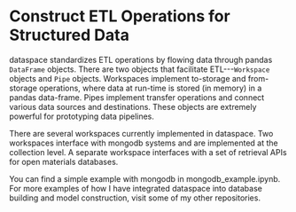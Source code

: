 # Construct ETL Operations for Structured Data

dataspace standardizes ETL operations by flowing data through pandas `DataFrame` objects. There are two objects that facilitate ETL---`Workspace` objects and `Pipe` objects. Workspaces implement to-storage and from-storage operations, where data at run-time is stored (in memory) in a pandas data-frame. Pipes implement transfer operations and connect various data sources and destinations. These objects are extremely powerful for prototyping data pipelines.

There are several workspaces currently implemented in dataspace. Two workspaces interface with mongodb systems and are implemented at the collection level. A separate workspace interfaces with a set of retrieval APIs for open materials databases.

You can find a simple example with mongodb in mongodb_example.ipynb. For more examples of how I have integrated dataspace into database building and model construction, visit some of my other repositories.
